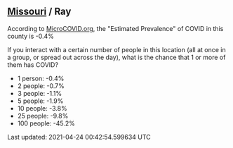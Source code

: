 
## [Missouri](/united-states/missouri) / Ray

According to [MicroCOVID.org](http://microcovid.org),
the "Estimated Prevalence" of COVID in this county is -0.4%

If you interact with a certain number of people in this location
(all at once in a group, or spread out across the day), what is the chance that
1 or more of them has COVID?

- 1 person: -0.4%
- 2 people: -0.7%
- 3 people: -1.1%
- 5 people: -1.9%
- 10 people: -3.8%
- 25 people: -9.8%
- 100 people: -45.2%

Last updated: 2021-04-24 00:42:54.599634 UTC

